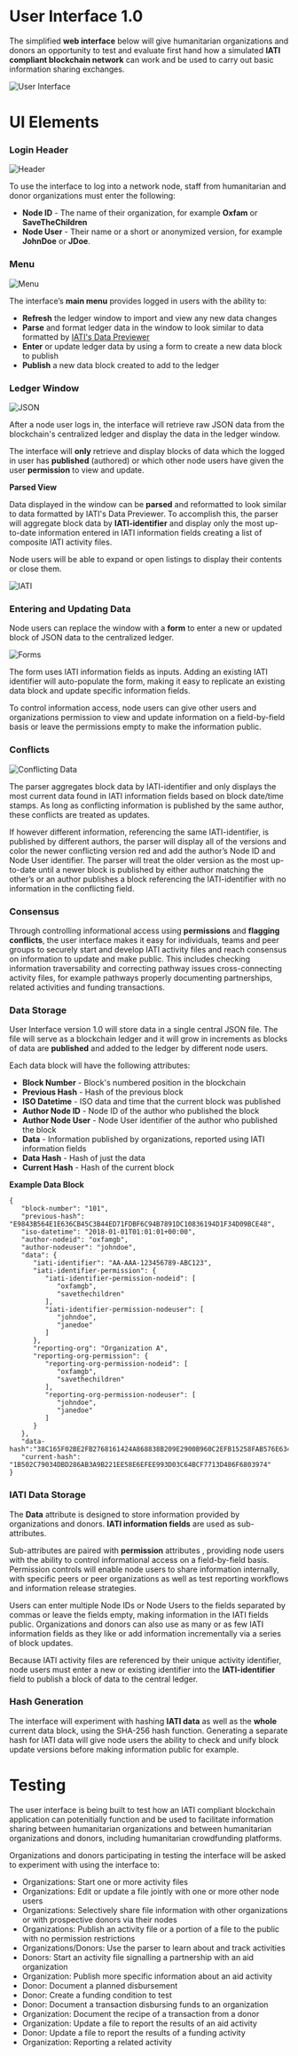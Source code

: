# User Interface 1.0

The simplified **web interface** below will give humanitarian organizations and donors an opportunity to test and evaluate first hand how a simulated **IATI compliant blockchain network** can work and be used to carry out basic information sharing exchanges.

![User Interface](https://github.com/HXS-API/Blockchain/blob/master/Images/UI10.png)

# UI Elements

### Login Header

![Header](https://github.com/HXS-API/Blockchain/blob/master/Images/login_900.png)

To use the interface to log into a network node, staff from humanitarian and donor organizations must enter the following:

* **Node ID** - The name of their organization, for example **Oxfam** or **SaveTheChildren**
* **Node User** - Their name or a short or anonymized version, for example **JohnDoe** or **JDoe**.

### Menu

![Menu](https://github.com/HXS-API/Blockchain/blob/master/Images/Menu_900.png)

The interface’s **main menu** provides logged in users with the ability to:

* **Refresh** the ledger window to import and view any new data changes
* **Parse** and format ledger data in the window to look similar to data formatted by [IATI's Data Previewer](http://preview.iatistandard.org/index.php?url=http%3A//iati.oxfam.org.uk/xml/oxfamgb-af.xml)
* **Enter** or update ledger data by using a form to create a new data block to publish
* **Publish** a new data block created to add to the ledger

### Ledger Window

![JSON](https://github.com/HXS-API/Blockchain/blob/master/Images/jsondata.png)

After a node user logs in, the interface will retrieve raw JSON data from the blockchain's centralized ledger and display the data in the ledger window.

The interface will **only** retrieve and display blocks of data which the logged in user has **published** (authored) or which other node users have given the user **permission** to view and update.

**Parsed View**

Data displayed in the window can be **parsed** and reformatted to look similar to data formatted by IATI's Data Previewer. To accomplish this, the parser will aggregate block data by **IATI-identifier** and display only the most up-to-date information entered in IATI information fields creating a list of composite IATI activity files.

Node users will be able to expand or open listings to display their contents or close them.

![IATI](https://github.com/HXS-API/Blockchain/blob/master/Images/parsed_fields.png)

### Entering and Updating Data

Node users can replace the window with a **form** to enter a new or updated block of JSON data to the centralized ledger.

![Forms](https://github.com/HXS-API/Blockchain/blob/master/Images/forms_900.png)

The form uses IATI information fields as inputs. Adding an existing IATI identifier will auto-populate the form, making it easy to replicate an existing data block and update specific information fields.

To control information access, node users can give other users and organizations permission to view and update information on a field-by-field basis or leave the permissions empty to make the information public.

### Conflicts

![Conflicting Data](https://github.com/HXS-API/Blockchain/blob/master/Images/conflict_a900.png)

The parser aggregates block data by IATI-identifier and only displays the most current data found in IATI information fields based on block date/time stamps. As long as conflicting information is published by the same author, these conflicts are treated as updates.

If however different information, referencing the same IATI-identifier, is published by different authors, the parser will display all of the versions and color the newer conflicting version red and add the author’s Node ID and Node User identifier. The parser will treat the older version as the most up-to-date until a newer block is published by either author matching the other’s or an author publishes a block referencing the IATI-identifier with no information in the conflicting field.

### Consensus

Through controlling informational access using **permissions** and **flagging conflicts**, the user interface makes it easy for individuals, teams and peer groups to securely start and develop IATI activity files and reach consensus on information to update and make public. This includes checking information traversability and correcting pathway issues cross-connecting activity files, for example pathways properly documenting partnerships, related activities and funding transactions.

### Data Storage

User Interface version 1.0 will store data in a single central JSON file. The file will serve as a blockchain ledger and it will grow in increments as blocks of data are **published** and added to the ledger by different node users.

Each data block will have the following attributes:

* **Block Number** - Block's numbered position in the blockchain
* **Previous Hash** - Hash of the previous block
* **ISO Datetime** - ISO data and time that the current block was published
* **Author Node ID** - Node ID of the author who published the block
* **Author Node User** - Node User identifier of the author who published the block
* **Data** - Information published by organizations, reported using IATI information fields
* **Data Hash** - Hash of just the data
* **Current Hash** - Hash of the current block

**Example Data Block**

```
{
   "block-number": "101",
   "previous-hash": "E9843B564E1E636CB45C3B44ED71FDBF6C94B7891DC10836194D1F34D09BCE48",
   "iso-datetime": "2018-01-01T01:01:01+00:00",
   "author-nodeid": "oxfamgb",
   "author-nodeuser": "johndoe",
   "data": {
      "iati-identifier": "AA-AAA-123456789-ABC123",
      "iati-identifier-permission": {
         "iati-identifier-permission-nodeid": [
            "oxfamgb",
            "savethechildren"
         ],
         "iati-identifier-permission-nodeuser": [
            "johndoe",
            "janedoe"
         ]
      },
      "reporting-org": "Organization A",
      "reporting-org-permission": {
         "reporting-org-permission-nodeid": [
            "oxfamgb",
            "savethechildren"
         ],
         "reporting-org-permission-nodeuser": [
            "johndoe",
            "janedoe"
         ]
      }
   },
   "data-hash":"38C165F02BE2FB2768161424A868838B209E2900B960C2EFB15258FAB576E634",
   "current-hash": "1B502C79034DBD286AB3A9B221EE58E6EFEE993D03C64BCF7713D486F6803974"
}
```

### IATI Data Storage

The **Data** attribute is designed to store information provided by organizations and donors. **IATI information fields** are used as sub-attributes. 

Sub-attributes are paired with **permission** attributes , providing node users with the ability to control informational access on a field-by-field basis. Permission controls will enable node users to share information internally, with specific peers or peer organizations as well as test reporting workflows and information release strategies.

Users can enter multiple Node IDs or Node Users to the fields separated by commas or leave the fields empty, making information in the IATI fields public. Organizations and donors can also use as many or as few IATI information fields as they like or add information incrementally via a series of block updates. 

Because IATI activity files are referenced by their unique activity identifier, node users must enter a new or existing identifier into the **IATI-identifier** field to publish a block of data to the central ledger.

### Hash Generation

The interface will experiment with hashing **IATI data** as well as the **whole** current data block, using the SHA-256 hash function. Generating a separate hash for IATI data will give node users the ability to check and unify block update versions before making information public for example.
 
# Testing

The user interface is being built to test how an IATI compliant blockchain application can potenitially function and be used to facilitate information sharing between humanitarian organizations and between humanitarian organizations and donors, including humanitarian crowdfunding platforms.

Organizations and donors participating in testing the interface will be asked to experiment with using the interface to:

* Organizations: Start one or more activity files
* Organizations: Edit or update a file jointly with one or more other node users
* Organizations: Selectively share file information with other organizations or with prospective donors via their nodes
* Organizations: Publish an activity file or a portion of a file to the public with no permission restrictions
* Organizations/Donors: Use the parser to learn about and track activities
* Donors: Start an activity file signalling a partnership with an aid organization
* Organization: Publish more specific information about an aid activity
* Donor: Document a planned disbursement
* Donor: Create a funding condition to test
* Donor: Document a transaction disbursing funds to an organization
* Organization: Document the recipe of a transaction from a donor
* Organization: Update a file to report the results of an aid activity
* Donor: Update a file to report the results of a funding activity
* Organization: Reporting a related activity
